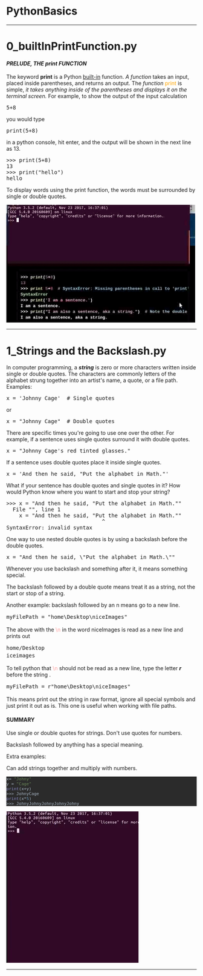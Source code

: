 # PythonBasics
<hr>
<h1>0_builtInPrintFunction.py</h1>
<h4><i>PRELUDE, THE print FUNCTION</i></h4>
<p>The keyword <b>print</b> is a Python <a href="https://docs.python.org/3/library/functions.html">built-in</a> function.
<i>A function</i>  takes an input, placed inside parentheses, and returns an output.
The <i>function</i> <span style="color:orange">print</span> is simple,<i> it takes anything inside of the parentheses and displays it on the terminal screen.</i>
For example, to show the output of the input calculation
</p>
<pre class="prettyprint lang-py prettyprinted"><span class="lit">5</span><span class="pun">+</span><span class="lit">8</span></pre><p>you would type</p>
<pre class="prettyprint lang-py prettyprinted"><span class="kwd">print</span><span class="pun">(</span><span class="lit">5</span><span class="pun">+</span><span class="lit">8</span><span class="pun">)</span></pre>
<p>in a python console, hit enter, and the output will be shown in the next line as 13.</p>
<pre class="prettyprint lang-py prettyprinted"><span class="pun">>>></span><span class="pln"> </span><span class="kwd">print</span><span class="pun">(</span><span class="lit">5</span><span class="pun">+</span><span class="lit">8</span><span class="pun">)</span>
<span class="lit">13</span>
<span class="pun">>>></span><span class="pln"> </span><span class="kwd">print</span><span class="pun">(</span><span class="str">"hello"</span><span class="pun">)</span>
<span class="pln">hello</span></pre>
<p>To display words using the print function, the words must be surrounded by single or double quotes.</p>

[![0_The built-in Python Keyword Print](https://github.com/valestro/PythonBasics/blob/master/pythonBasicsAllImagesGH/theBuiltPythonKeywordPrint.mp4gifFromOgv.gif?raw=true)](https://www.youtube.com/watch?v=sl3hquEpDGk&feature=youtu.be)

<hr>
<h1>1_Strings and the Backslash.py</h1>
<p>In computer programming, a <i><b>string</b></i> is zero or more characters written inside single or double quotes. 
The characters are commonly letters of the alphabet strung together into an artist's name, a quote, or a file path.
Examples:
</p>
<pre class="prettyprint lang-py prettyprinted"><span class="pln">x </span><span class="pun">=</span><span class="pln"> </span><span class="str">'Johnny Cage'</span><span class="pln">  </span><span class="com"># Single quotes</span></pre><p>or</p>
<pre class="prettyprint lang-py prettyprinted"><span class="pln">x </span><span class="pun">=</span><span class="pln"> </span><span class="str">"Johnny Cage"</span><span class="pln">  </span><span class="com"># Double quotes</span></pre><p>
</p>
<p>There are specific times you're going to use one over the other.
For example,  if a sentence uses single quotes surround it with double quotes.</p>
<pre class="prettyprint lang-py prettyprinted"><span class="pln">x </span><span class="pun">=</span><span class="pln"> </span><span class="str">"Johnny Cage's red tinted glasses."</span></pre><p>If a sentence uses double quotes place it inside single quotes.</p>
<pre class="prettyprint lang-py prettyprinted"><span class="pln">x </span><span class="pun">=</span><span class="pln"> </span><span class="str">'And then he said, "Put the alphabet in Math."'</span></pre><p>
</p>
<p>What if your sentence has double quotes and single quotes in it? How would Python know where you want to start and stop your string?</p>
<pre class="prettyprint lang-py prettyprinted"><span class="pun">>>></span><span class="pln"> x </span><span class="pun">=</span><span class="pln"> </span><span class="str">"And then he said, "</span><span class="typ">Put</span><span class="pln"> the alphabet </span><span class="kwd">in</span><span class="pln"> </span><span class="typ">Math</span><span class="pun">.</span><span class="str">""</span>
<span class="pln">  </span><span class="typ">File</span><span class="pln"> </span><span class="str">"</span><stdin><span class="str">"</span><span class="pun">,</span><span class="pln"> line </span><span class="lit">1</span>
<span class="pln">    x </span><span class="pun">=</span><span class="pln"> </span><span class="str">"And then he said, "</span><span class="typ">Put</span><span class="pln"> the alphabet </span><span class="kwd">in</span><span class="pln"> </span><span class="typ">Math</span><span class="pun">.</span><span class="str">""</span>
<span class="pln">                              </span><span class="pun">^</span>
<span class="typ">SyntaxError</span><span class="pun">:</span><span class="pln"> invalid syntax</span></stdin></pre>
<p>One way to use nested double quotes is by using a backslash before the double quotes.</p>
<pre class="prettyprint lang-py>\</pre> 
<p>to make the inner double quotes into a <i>string</i> data type.
Use the backslash symbol to turn special characters, such as quotes,  into string characters. </p>
<pre class= prettyprinted" prettyprint="" lang-py"=""><span class="pln">x </span><span class="pun">=</span><span class="pln"> </span><span class="str">"And then he said, \"Put the alphabet in Math.\""</span></pre>
<p>Whenever you use backslash and something after it, it means something special. 
</p>
<p>The backslash followed by a double quote means treat it as a string, not the start or stop of a string.</p>
<p>
</p>
<p>Another example: backslash followed by an n means go to a new line.</p>
<pre class="prettyprint lang-py>\</pre> 
<p>to make the inner double quotes into a <i>string</i> data type.
Use the backslash symbol to turn special characters, such as quotes,  into string characters. </p>
<pre class= prettyprinted" prettyprint="" lang-py"="" style="line-height: 1.42857;"><span class="pln">myFilePath </span><span class="pun">=</span><span class="pln"> </span><span class="str">"home\Desktop\niceImages"</span></pre>
<p>The above with the <span style="color: rgb(255, 160, 160); font-family: Menlo, Monaco, Consolas, " courier="" new",="" monospace;="" font-size:="" 13px;"="">\n </span>in the word niceImages is read as a new line and prints out
</p>
<pre class="prettyprint lang-py prettyprinted" style="line-height: 1.42857;">home/Desktop
<stdin>iceimages</stdin></pre><p>
</p>
<p>To tell python that <span style="color: rgb(255, 160, 160); font-family: Menlo, Monaco, Consolas, " courier="" new",="" monospace;="" font-size:="" 13px;"="">\n </span>should not be read as a new line, type the letter <b><i>r </i></b>before the string .</p>
<pre class="prettyprint lang-py>\</pre> 
<p>to make the inner double quotes into a <i>string</i> data type.
Use the backslash symbol to turn special characters, such as quotes,  into string characters. </p>
<pre class= prettyprinted" prettyprint="" lang-py"="" style="line-height: 1.42857;"><span class="pln">myFilePath </span><span class="pun">=</span><span class="pln"> r</span><span class="str">"home\Desktop\niceImages"</span></pre>
<p>This means print out the string in raw format, ignore all special symbols and just print it out as is. This one is useful when working with file paths.</p>
<h4>SUMMARY</h4>
<p>Use single or double quotes for strings.  Don't use quotes for numbers.</p>
<p>Backslash followed by anything has a special meaning.</p>
<p>Extra examples:</p>
<p>Can add strings together and multiply with numbers.</p>
<pre style="background-color:#2b2b2b;color:#a9b7c6;font-family:'DejaVu Sans Mono';font-size:8.3pt;">x= <span style="color:#6a8759;">"Johny"
</span>y = <span style="color:#6a8759;">"Cage"
</span><span style="color:#8888c6;">print</span>(x+y)
>>> JohnyCage
<span style="color:#8888c6;">print</span>(x*<span style="color:#6897bb;">5</span>)
>>> JohnyJohnyJohnyJohnyJohny</pre>

[![1_Strings and the Backslash](https://github.com/valestro/PythonBasics/blob/master/pythonBasicsAllImagesGH/1_stringsAndBackslash.gif?raw=true)](https://www.youtube.com/watch?v=SsWGY_zbOi8)

<hr>
